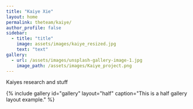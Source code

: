 ```yaml
---
title: "Kaiye Xie"
layout: home
permalink: theteam/kaiye/
author_profile: false
sidebar:
  - title: "title"
    image: assets/images/kaiye_resized.jpg
    text: "text"
gallery:
  - url: /assets/images/unsplash-gallery-image-1.jpg
    image_path: /assets/images/Kaiye_project.png
---
```


Kaiyes research and stuff


{% include gallery id="gallery" layout="half" caption="This is a half gallery layout example." %}
